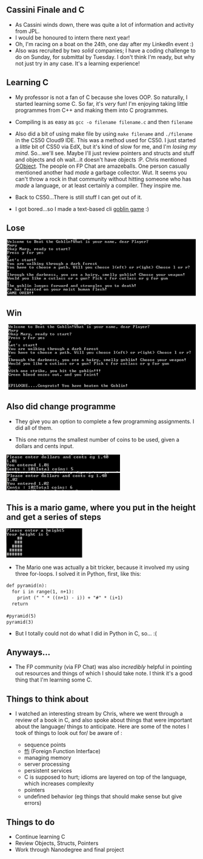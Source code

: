 ## Cassini Finale and C

- As Cassini winds down, there was quite a lot of information and activity from JPL.
- I would be honoured to intern there next year!
- Oh, I'm racing on a boat on the 24th, one day after my LinkedIn event :)
- Also was recruited by two *solid* companies; I have a coding challenge to do on Sunday,
  for submittal by Tuesday. I don't think I'm ready, but why not just try in any case.
  It's a learning experience!

## Learning C

- My professor is not a fan of C because she loves OOP.
  So naturally, I started learning some C. So far, it's *very* fun!
  I'm enjoying taking little programmes from C++ and making them into C programmes.
  
- Compiling is as easy as ```gcc -o filename filename.c``` and then ```filename```

- Also did a bit of using make file by using ```make filename``` and ```./filename``` in the CS50 Cloud9 IDE.
  This was a method used for CS50. I just started a *little* bit of CS50 via EdX, but it's kind 
  of slow for me, and I'm *losing my mind*. So...we'll see. Maybe I'll just review 
  pointers and structs and stuff and objects and oh wait...it doesn't have objects :P. 
  Chris mentioned [GObject](https://en.wikipedia.org/wiki/GObject). 
  The people on FP Chat are amazeballs. One person casually mentioned another had *made* 
  a garbage collector. Wut. It seems you can't throw a rock in that community without 
  hitting someone who has *made* a language, or at least certainly a compiler. 
  They inspire me.
  
- Back to CS50...There is still stuff I can get out of it. 

- I got bored...so I made a text-based cli [goblin game](https://github.com/kammitama5/C_rebellion/blob/master/goblin.c) :)
  
## Lose
<img src="/images/goblin1.png" width="500">

## Win
<img src="/images/goblin2.png" width="500">

## Also did change programme

- They give you an option to complete a few programming assignments. I did all of them.

- This one returns the smallest number of coins to be used, given a dollars and cents input.

<img src="/images/change1.png" width="300">

<img src="/images/change2.png" width="300">

## This is a mario game, where you put in the height and get a series of steps

<img src="/images/mario1.png" width="200">

- The Mario one was actually a bit tricker, because it involved my using three for-loops.
  I solved it in Python, first, like this:
  
```
def pyramid(n):
  for i in range(1, n+1):
    print (" " * ((n+1) - i)) + "#" * (i+1)
  return 

#pyramid(5)
pyramid(3)
```

- But I totally could not do what I did in Python in C, so... :(

## Anyways...

- The FP community (via FP Chat) was also *incredibly* helpful in pointing out resources
  and things of which I should take note. I think it's a good thing that I'm learning some C.

## Things to think about

- I watched an interesting stream by Chris, where we went through a review of a book in C,
  and also spoke about things that were important about the language/ things to anticipate. 
  Here are some of the notes I took of things to look out for/ be aware of :

  - sequence points
  - [ffi](https://en.wikipedia.org/wiki/Foreign_function_interface) (Foreign Function Interface)
  - managing memory 
  - server processing
  - persistent services
  - C is supposed to hurt; idioms are layered on top of the language, which increases complexity 
  - pointers
  - undefined behavior (eg things that should make sense but give errors)
  
## Things to do

- Continue learning C
- Review Objects, Structs, Pointers
- Work through Nanodegree and final project


